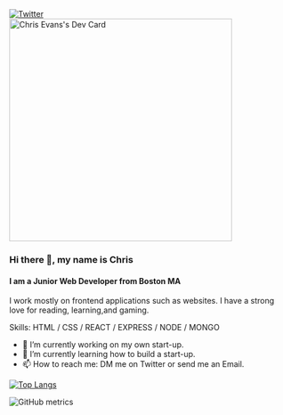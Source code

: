 <div align="left">
  <a href="https://twitter.com/JsEvans">
    <img
      src="https://img.shields.io/twitter/follow/JsEvans?label=Twitter&logo=twitter&style=flat-square&color=1da1f2&logoColor=ffffff"
      alt="Twitter"
    />
  </a>
</div>
<div align="left">
  <a href="https://app.daily.dev/realChrisEvans"><img src="https://api.daily.dev/devcards/c663c9b678f54b06a0a66dd3b1cd3218.png?r=376" width="400" alt="Chris Evans's Dev Card"/></a>
  </div>

### Hi there 👋, my name is Chris
#### I am a Junior Web Developer from Boston MA
I work mostly on frontend applications such as websites. I have a strong love for reading, learning,and gaming.

Skills: HTML / CSS / REACT / EXPRESS / NODE / MONGO

- 🔭 I’m currently working on my own start-up. 
- 🌱 I’m currently learning how to build a start-up. 
- 📫 How to reach me: DM me on Twitter or send me an Email. 


[![Top Langs](https://github-readme-stats.vercel.app/api/top-langs/?username=realChrisEvans&theme=dracula)](https://github.com/anuraghazra/github-readme-stats)

![GitHub metrics](https://metrics.lecoq.io/realChrisEvans) 
